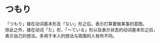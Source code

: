 # つもり

<div class="vocab-term">
<div class="vocab-term-title"></div>
<div class="vocab-term-content">
「つもり」接在动词基本形及「ない」形之后，表示打算要做某事的意图。
<br>
除此之外，接在动词「た」形、「～ている」形以及表示状态的动词基本形之后，表示自己的想法。多用于本人的想法与周围的人有所不同。
</div>
</div>